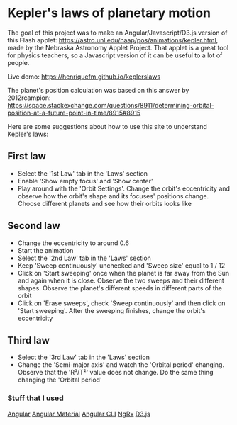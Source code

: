 # Kepler's laws of planetary motion

The goal of this project was to make an Angular/Javascript/D3.js version of this Flash applet: https://astro.unl.edu/naap/pos/animations/kepler.html, made by the Nebraska Astronomy Applet Project. That applet is a great tool for physics teachers, so a Javascript version of it can be useful to a lot of people.

Live demo: https://henriquefm.github.io/keplerslaws

The planet's position calculation was based on this answer by 2012rcampion: https://space.stackexchange.com/questions/8911/determining-orbital-position-at-a-future-point-in-time/8915#8915


Here are some suggestions about how to use this site to understand Kepler's laws:
        

## First law
* Select the '1st Law' tab in the 'Laws' section
* Enable 'Show empty focus' and 'Show center'
* Play around with the 'Orbit Settings'. Change the orbit's eccentricity and observe how the orbit's shape and its focuses' positions change. Choose different planets and see how their orbits looks like
  
## Second law
* Change the eccentricity to around 0.6
* Start the animation
* Select the '2nd Law' tab in the 'Laws' section
* Keep 'Sweep continuously' unchecked and 'Sweep size' equal to 1 / 12
* Click on 'Start sweeping' once when the planet is far away from the Sun and again when it is close. Observe the two sweeps and their different shapes. Observe the planet's different speeds in different parts of the orbit
* Click on 'Erase sweeps', check 'Sweep continuously' and then click on 'Start sweeping'. After the sweeping finishes, change the orbit's eccentricity

## Third law
* Select the '3rd Law' tab in the 'Laws' section
* Change the 'Semi-major axis' and watch the 'Orbital period' changing. Observe that the 'R³/T²' value does not change. Do the same thing changing the 'Orbital period'
  

### Stuff that I used

[Angular](https://angular.io/)
[Angular Material](https://material.angular.io/)
[Angular CLI](https://cli.angular.io/)
[NgRx](https://ngrx.io/)
[D3.js](https://d3js.org/)
